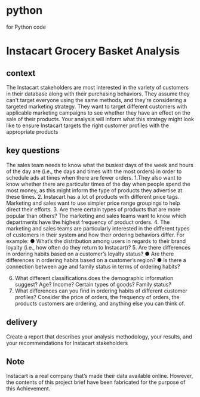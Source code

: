 # python
for Python code
# Instacart Grocery Basket Analysis 
## context
The Instacart stakeholders are most interested in the variety of customers in their database along with their purchasing behaviors. They assume they can't target everyone using the same methods, and they’re considering a targeted marketing strategy. They want to target different customers with applicable marketing campaigns to see whether they have an effect on the sale of their products. Your analysis will inform what this strategy might look like to ensure Instacart targets the right customer profiles with the appropriate products
## key questions
 The sales team needs to know what the busiest days of the week and hours of the day are (i.e., the days and times with the most orders) in order to schedule ads at times when there are fewer orders. 
1.They also want to know whether there are particular times of the day when people spend the most money, as this might inform the type of products they advertise at these times. 
2. Instacart has a lot of products with different price tags. Marketing and sales want to use simpler price range groupings to help direct their efforts. 
3. Are there certain types of products that are more popular than others? The marketing and sales teams want to know which departments have the highest frequency of product orders. 
4. The marketing and sales teams are particularly interested in the different types of customers in their system and how their ordering behaviors differ. For example: 
● What’s the distribution among users in regards to their brand loyalty (i.e., how often do they return to Instacart)? 
5. Are there differences in ordering habits based on a customer’s loyalty status?
● Are there differences in ordering habits based on a customer’s region? 
● Is there a connection between age and family status in terms of ordering habits? 

6. What different classifications does the demographic information suggest? Age? Income? Certain types of goods? Family status? 
7. What differences can you find in ordering habits of different customer profiles? Consider the price of orders, the frequency of orders, the products customers are ordering, and anything else you can think of. 

## delivery
Create a report that describes your analysis methodology, your results, and your recommendations for Instacart stakeholders 
## Note
Instacart is a real company that’s made their data available online. However, the contents of this project brief have been fabricated for the purpose of this Achievement.

